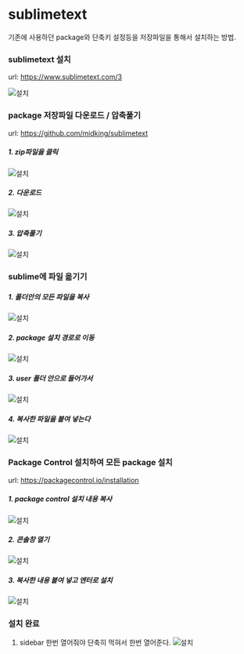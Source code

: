 # sublimetext

기존에 사용하던 package와 단축키 설정등을 저장파일을 통해서 설치하는 방법.

### sublimetext 설치
url: <https://www.sublimetext.com/3>

![설치](images/image01.png "이미지제목")

### package 저장파일 다운로드 / 압축풀기
url: <https://github.com/midking/sublimetext>
##### 1. zip파일을 클릭
![설치](images/image02.png "이미지제목")
##### 2. 다운로드
![설치](images/image03.png "이미지제목")
##### 3. 압축풀기
![설치](images/image04.png "이미지제목")

### sublime에 파일 옮기기
##### 1. 폴더안의 모든 파일을 복사
![설치](images/image05.png "이미지제목")
##### 2. package 설치 경로로 이동
![설치](images/image06.png "이미지제목")
##### 3. user 폴더 안으로 들어가서
![설치](images/image07.png "이미지제목")
##### 4. 복사한 파일을 붙여 넣는다
![설치](images/image08.png "이미지제목")

### Package Control 설치하여 모든 package 설치
url: <https://packagecontrol.io/installation>

##### 1. package control 설치 내용 복사
![설치](images/image09.png "이미지제목")
##### 2. 콘솔창 열기
![설치](images/image10.png "이미지제목")
##### 3. 복사한 내용 붙여 넣고 엔터로 설치
![설치](images/image11.png "이미지제목")

### 설치 완료
1. sidebar 한번 열어줘야 단축히 먹혀서 한번 열어준다.
![설치](images/image12.png "이미지제목")



